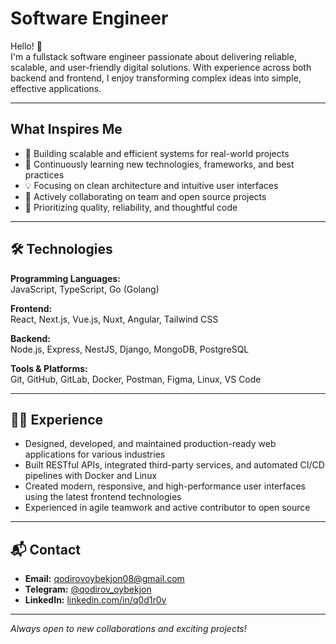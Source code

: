 # Software Engineer

Hello! 👋  
I'm a fullstack software engineer passionate about delivering reliable, scalable, and user-friendly digital solutions. With experience across both backend and frontend, I enjoy transforming complex ideas into simple, effective applications.

---

## What Inspires Me

- 🚀 Building scalable and efficient systems for real-world projects
- 🌱 Continuously learning new technologies, frameworks, and best practices
- 💡 Focusing on clean architecture and intuitive user interfaces
- 🤝 Actively collaborating on team and open source projects
- 🧐 Prioritizing quality, reliability, and thoughtful code

---

## 🛠️ Technologies

**Programming Languages:**  
JavaScript, TypeScript, Go (Golang)

**Frontend:**  
React, Next.js, Vue.js, Nuxt, Angular, Tailwind CSS

**Backend:**  
Node.js, Express, NestJS, Django, MongoDB, PostgreSQL

**Tools & Platforms:**  
Git, GitHub, GitLab, Docker, Postman, Figma, Linux, VS Code

---

## 🧑‍💻 Experience

- Designed, developed, and maintained production-ready web applications for various industries
- Built RESTful APIs, integrated third-party services, and automated CI/CD pipelines with Docker and Linux
- Created modern, responsive, and high-performance user interfaces using the latest frontend technologies
- Experienced in agile teamwork and active contributor to open source

---

## 📬 Contact

- **Email:** qodirovoybekjon08@gmail.com
- **Telegram:** [@qodirov_oybekjon](https://t.me/qodirov_oybekjon)
- **LinkedIn:** [linkedin.com/in/q0d1r0v](https://linkedin.com/in/q0d1r0v)

---

*Always open to new collaborations and exciting projects!*
